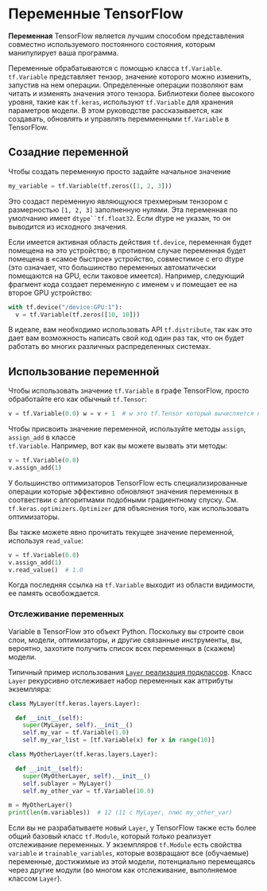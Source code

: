 # Переменные TensorFlow

**Переменная** TensorFlow  является лучшим способом представления совместно используемого постоянного состояния, которым манипулирует ваша программа.

Переменные обрабатываются с помощью класса `tf.Variable`. `tf.Variable` представляет тензор, значение которого можно изменить, запустив на нем операции. Определенные операции позволяют вам читать и изменять значения этого тензора. Библиотеки более высокого уровня, такие как `tf.keras`, используют `tf.Variable` для хранения параметров модели. В этом руководстве рассказывается, как создавать, обновлять и управлять перемменными `tf.Variable` в TensorFlow.

## Созадние переменной

Чтобы создать переменную просто задайте начальное значение

```python
my_variable = tf.Variable(tf.zeros([1, 2, 3]))
```

Это создаст переменную являющуюся трехмерным тензором с размерностью `[1, 2, 3]` заполненную нулями. Эта переменная по умолчанию имеет `dtype``tf.float32`. Если dtype не указан, то он выводится из исходного значения.

Если имеется активная область действия `tf.device`, переменная будет помещена на это устройство; в противном случае переменная будет помещена в «самое быстрое» устройство, совместимое с его dtype (это означает, что большинство переменных автоматически помещаются на GPU, если таковое имеется). Например, следующий фрагмент кода создает переменную с именем `v` и помещает ее на второе GPU устройство:

```python
with tf.device("/device:GPU:1"):
  v = tf.Variable(tf.zeros([10, 10]))
```

В идеале, вам необходимо использовать API `tf.distribute`, так как это дает вам возможность написать свой код один раз так, что он будет работать во многих различных распределенных системах.

## Использование переменной

Чтобы использовать значение `tf.Variable` в графе TensorFlow, просто обработайте его как обычный `tf.Tensor`:

```python
v = tf.Variable(0.0) w = v + 1  # w это tf.Tensor который вычисляется на базе значения v.            # Каждый раз когда в выражении используется переменная она автоматически            # конвертируется в tf.Tensor представляющи его значение.
```

Чтобы присвоить значение переменной, используйте методы `assign`, `assign_add` в классе <br>`tf.Variable`. Например, вот как вы можете вызвать эти методы:

```python
v = tf.Variable(0.0)
v.assign_add(1)
```

У большинство оптимизаторов TensorFlow есть специализированные операции которые эффективно обновляют значения переменных в соотвествии с алгоритмами подобными градиентному спуску. См.<br>`tf.keras.optimizers.Optimizer` для объяснения того, как использовать оптимизаторы.

Вы также можете явно прочитать текущее значение переменной, используя `read_value`:

```python
v = tf.Variable(0.0)
v.assign_add(1)
v.read_value()  # 1.0
```

Когда последняя ссылка на `tf.Variable` выходит из области видимости, ее память освобождается.

### Отслеживание переменных

Variable в TensorFlow это объект Python. Поскольку вы строите свои слои, модели, оптимизаторы, и другие связанные инструменты, вы, вероятно, захотите получить список всех переменных в (скажем) модели.

Типичный пример использования [`Layer` реализация подклассов](https://www.tensorflow.org/guide/keras/custom_layers_and_models#the_layer_class). Класс `Layer` рекурсивно отслеживает набор переменных как аттрибуты экземпляра:

```python
class MyLayer(tf.keras.layers.Layer):

  def __init__(self):
    super(MyLayer, self).__init__()
    self.my_var = tf.Variable(1.0)
    self.my_var_list = [tf.Variable(x) for x in range(10)]

class MyOtherLayer(tf.keras.layers.Layer):

  def __init__(self):
    super(MyOtherLayer, self).__init__()
    self.sublayer = MyLayer()
    self.my_other_var = tf.Variable(10.0)

m = MyOtherLayer()
print(len(m.variables))  # 12 (11 с MyLayer, плюс my_other_var)
```

Если вы не разрабатываете новый `Layer`, у TensorFlow также есть более общий базовый класс `tf.Module`, который *только* реализует отслеживание переменных. У экземпляров `tf.Module` есть свойства `variable` и `trainable_variables`, которые возвращают все (обучаемые) переменные, достижимые из этой модели, потенциально перемещаясь через другие модули (во многом как отслеживание, выполняемое классом `Layer`).
